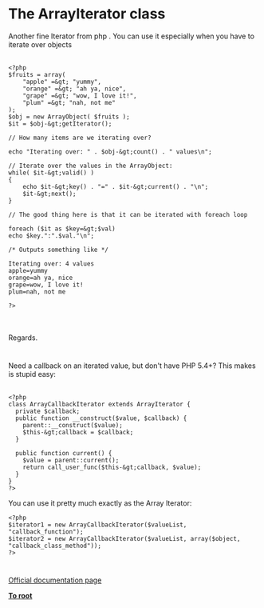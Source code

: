 # The ArrayIterator class



Another fine Iterator from php . You can use it especially when you have to iterate over objects<br><br>

```
<?php
$fruits = array(
    "apple" =&gt; "yummy",
    "orange" =&gt; "ah ya, nice",
    "grape" =&gt; "wow, I love it!",
    "plum" =&gt; "nah, not me"
);
$obj = new ArrayObject( $fruits );
$it = $obj-&gt;getIterator();

// How many items are we iterating over?

echo "Iterating over: " . $obj-&gt;count() . " values\n";

// Iterate over the values in the ArrayObject:
while( $it-&gt;valid() )
{
    echo $it-&gt;key() . "=" . $it-&gt;current() . "\n";
    $it-&gt;next();
}

// The good thing here is that it can be iterated with foreach loop

foreach ($it as $key=&gt;$val)
echo $key.":".$val."\n";

/* Outputs something like */

Iterating over: 4 values
apple=yummy
orange=ah ya, nice
grape=wow, I love it!
plum=nah, not me

?>
```
<br><br>Regards.  

#

Need a callback on an iterated value, but don&apos;t have PHP 5.4+?  This makes is stupid easy:<br><br>

```
<?php
class ArrayCallbackIterator extends ArrayIterator {
  private $callback;
  public function __construct($value, $callback) {
    parent::__construct($value);
    $this-&gt;callback = $callback;
  }

  public function current() {
    $value = parent::current();
    return call_user_func($this-&gt;callback, $value);
  }
}
?>
```


You can use it pretty much exactly as the Array Iterator:



```
<?php
$iterator1 = new ArrayCallbackIterator($valueList, "callback_function");
$iterator2 = new ArrayCallbackIterator($valueList, array($object, "callback_class_method"));
?>
```
  

#

[Official documentation page](https://www.php.net/manual/en/class.arrayiterator.php)

**[To root](/README.md)**